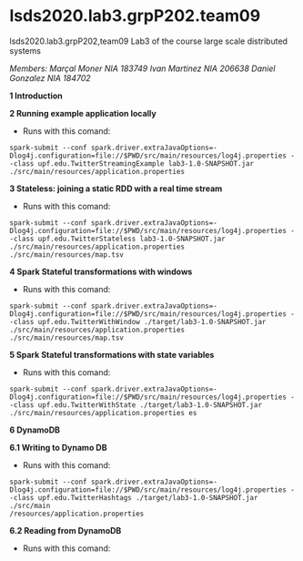 # lsds2020.lab3.grpP202.team09
lsds2020.lab3.grpP202,team09
Lab3 of the course large scale distributed systems

_Members: Marçal Moner NIA 183749 Ivan Martinez NIA 206638 Daniel Gonzalez NIA 184702_

**1 Introduction**

**2 Running example application locally**
- Runs with this comand:
```
spark-submit --conf spark.driver.extraJavaOptions=-Dlog4j.configuration=file://$PWD/src/main/resources/log4j.properties --class upf.edu.TwitterStreamingExample lab3-1.0-SNAPSHOT.jar ./src/main/resources/application.properties
```

**3 Stateless: joining a static RDD with a real time stream**
- Runs with this comand:
```
spark-submit --conf spark.driver.extraJavaOptions=-Dlog4j.configuration=file://$PWD/src/main/resources/log4j.properties --class upf.edu.TwitterStateless lab3-1.0-SNAPSHOT.jar ./src/main/resources/application.properties ./src/main/resources/map.tsv
```
**4 Spark Stateful transformations with windows**
- Runs with this comand:
```
spark-submit --conf spark.driver.extraJavaOptions=-Dlog4j.configuration=file://$PWD/src/main/resources/log4j.properties --class upf.edu.TwitterWithWindow ./target/lab3-1.0-SNAPSHOT.jar ./src/main/resources/application.properties ./src/main/resources/map.tsv
```

**5 Spark Stateful transformations with state variables**
- Runs with this comand:
```
spark-submit --conf spark.driver.extraJavaOptions=-Dlog4j.configuration=file://$PWD/src/main/resources/log4j.properties --class upf.edu.TwitterWithState ./target/lab3-1.0-SNAPSHOT.jar ./src/main/resources/application.properties es
```


**6 DynamoDB**

**6.1 Writing to Dynamo DB**
- Runs with this comand:

```
spark-submit --conf spark.driver.extraJavaOptions=-Dlog4j.configuration=file://$PWD/src/main/resources/log4j.properties --class upf.edu.TwitterHashtags ./target/lab3-1.0-SNAPSHOT.jar ./src/main
/resources/application.properties
```

**6.2 Reading from DynamoDB**
- Runs with this comand:

